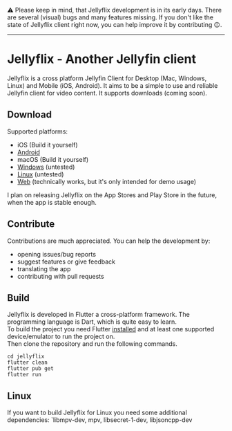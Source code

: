 ⚠️ Please keep in mind, that Jellyflix development is in its early days. There are several (visual) bugs and many features missing. If you don't like the state of Jellyflix client right now, you can help improve it by contributing 😉.

---

# Jellyflix - Another Jellyfin client

Jellyflix is a cross platform Jellyfin Client for Desktop (Mac, Windows, Linux) and Mobile (iOS, Android). It aims to be a simple to use and reliable Jellyfin client for video content. It supports downloads (coming soon).

## Download

Supported platforms:
- iOS (Build it yourself)
- [Android](https://github.com/jdk-21/jellyflix/releases/latest/download/jellyflix.apk)
- macOS (Build it yourself)
- [Windows](https://github.com/jdk-21/jellyflix/releases/latest/download/jellyflix-windows.zip) (untested)
- [Linux](https://github.com/jdk-21/jellyflix/releases/latest/download/jellyflix-linux.zip) (untested)
- [Web](https://jellyflix.kiejon.com) (technically works, but it's only intended for demo usage)

I plan on releasing Jellyflix on the App Stores and Play Store in the future, when the app is stable enough.

## Contribute
Contributions are much appreciated. You can help the development by:
- opening issues/bug reports
- suggest features or give feedback
- translating the app
- contributing with pull requests

## Build
Jellyflix is developed in Flutter a cross-platform framework. The programming language is Dart, which is quite easy to learn. <br>
To build the project you need Flutter [installed](https://docs.flutter.dev/get-started/install) and at least one supported device/emulator to run the project on. <br>
Then clone the repository and run the following commands.
```
cd jellyflix
flutter clean
flutter pub get
flutter run
```

## Linux
If you want to build Jellyflix for Linux you need some additional dependencies: `libmpv-dev, mpv, libsecret-1-dev, libjsoncpp-dev
